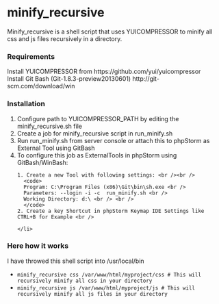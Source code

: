 minify_recursive
================

<p>Minify_recursive is a shell script that uses YUICOMPRESSOR to minify all css and js files recursively in a directory.</p>

<p>
<h3>Requirements</h3>
Install YUICOMPRESSOR from https://github.com/yui/yuicompressor <br />
Install Git Bash (Git-1.8.3-preview20130601) http://git-scm.com/download/win
</p>

<p>
  <h3>Installation</h3>
  <ol>
    <li>Configure path to YUICOMPRESSOR_PATH by editing the minify_recursive.sh file</li>
    <li>Create a job for minify_recursive script in run_minify.sh</li>
    <li>Run run_minify.sh from server console or attach this to phpStorm as External Tool using GitBash</li>
    <li>To configure this job as ExternalTools in phpStorm using GitBash/WinBash:
    
    1. Create a new Tool with following settings: <br /><br />
      <code>
      Program: C:\Program Files (x86)\Git\bin\sh.exe <br />
      Parameters: --login -i -c  run_minify.sh <br />
      Working Directory: d:\ <br /> <br />
      </code>
    2. Create a key Shortcut in phpStorm Keymap IDE Settings like CTRL+B for Example <br />
    
    </li>
  </ol>
</p>

<p>
<h3>Here how it works</h3>
I have throwed this shell script into /usr/local/bin
<ul>
  <li><code>minify_recursive css /var/www/html/myproject/css # This will recursively minify all css in your directory </code></li>
  <li><code>minify_recursive js /var/www/html/myproject/js # This will recursively minify all js files in your directory </code></li>
</ul>
</p>

